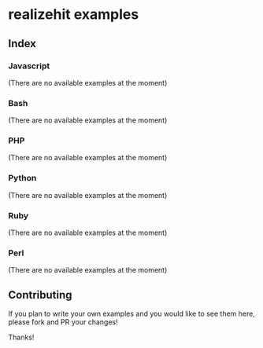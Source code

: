 # realizehit examples

## Index

### Javascript

(There are no available examples at the moment)


### Bash

(There are no available examples at the moment)


### PHP

(There are no available examples at the moment)


### Python

(There are no available examples at the moment)

### Ruby

(There are no available examples at the moment)


### Perl

(There are no available examples at the moment)


## Contributing

If you plan to write your own examples and you would like to see
them here, please fork and PR your changes!

Thanks!
